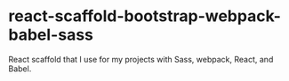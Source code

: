 # react-scaffold-bootstrap-webpack-babel-sass
React scaffold that I use for my projects with Sass, webpack, React, and Babel. 
